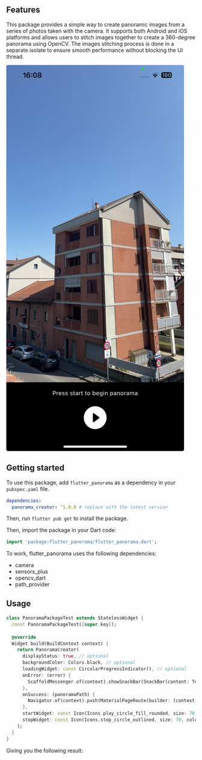 ## Features

This package provides a simple way to create panoramic images from a series of photos taken with the camera. It supports both Android and iOS platforms and allows users to stitch images together to create a 360-degree panorama using OpenCV.
The images stitching process is done in a separate isolate to ensure smooth performance without blocking the UI thread.

![Panorama Creator Interface](screenshots/example_screenshot.jpeg)

## Getting started

To use this package, add `flutter_panorama` as a dependency in your `pubspec.yaml` file.

```yaml
dependencies:
  panorama_creator: ^1.0.0 # replace with the latest version
```

Then, run `flutter pub get` to install the package.

Then, import the package in your Dart code:

```dart
import 'package:flutter_panorama/flutter_panorama.dart';
```

To work, flutter_panorama uses the following dependencies:
- camera
- sensors_plus
- opencv_dart
- path_provider

## Usage

```dart
class PanoramaPackageTest extends StatelessWidget {
  const PanoramaPackageTest({super.key});

  @override
  Widget build(BuildContext context) {
    return PanoramaCreator(
      displayStatus: true, // optional
      backgroundColor: Colors.black, // optional
      loadingWidget: const CircularProgressIndicator(), // optional
      onError: (error) {
        ScaffoldMessenger.of(context).showSnackBar(SnackBar(content: Text('Panorama error: $error')));
      },
      onSuccess: (panoramaPath) {
        Navigator.of(context).push(MaterialPageRoute(builder: (context) => MyPanoramaViewer(file: File(panoramaPath))));
      },
      startWidget: const Icon(Icons.play_circle_fill_rounded, size: 70, color: Colors.white),
      stopWidget: const Icon(Icons.stop_circle_outlined, size: 70, color: Colors.white),
    );
  }
}
```

Giving you the following result:

